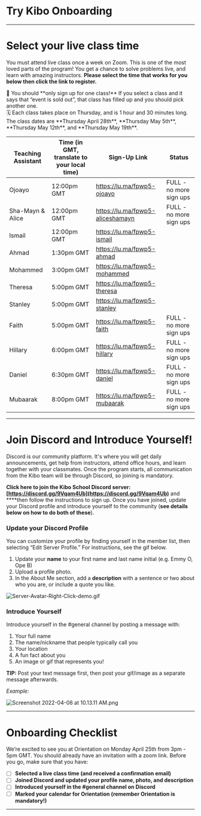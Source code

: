 # Try Kibo Onboarding

---

# Select your live class time

You must attend live class once a week on Zoom. This is one of the most loved parts of the program! You get a chance to solve problems live, and learn with amazing instructors. **Please select the time that works for you below then click the link to register.** 

<aside>
📢 You should **only sign up for one class!** If you select a class and it says that “event is sold out”, that class has filled up and you should pick another one.

</aside>

<aside>
🗓️ Each class takes place on Thursday, and is 1 hour and 30 minutes long. The class dates are **Thursday April 28th**, **Thursday May 5th**, **Thursday May 12th**, and **Thursday May 19th**.

</aside>

| Teaching Assistant  | Time (in GMT, translate to your local time) | Sign-Up Link | Status |
| --- | --- | --- | --- |
| Ojoayo | 12:00pm GMT  | https://lu.ma/fpwp5-ojoayo | FULL - no more sign ups |
| Sha-Mayn & Alice | 12:00pm GMT  | https://lu.ma/fpwp5-aliceshamayn | FULL - no more sign ups |
| Ismail | 12:00pm GMT  | https://lu.ma/fpwp5-ismail |  |
| Ahmad | 1:30pm GMT  | https://lu.ma/fpwp5-ahmad |  |
| Mohammed | 3:00pm GMT  | https://lu.ma/fpwp5-mohammed |  |
| Theresa | 5:00pm GMT  | https://lu.ma/fpwp5-theresa |  |
| Stanley | 5:00pm GMT | https://lu.ma/fpwp5-stanley |  |
| Faith | 5:00pm GMT | https://lu.ma/fpwp5-faith | FULL - no more sign ups |
| Hillary | 6:00pm GMT | https://lu.ma/fpwp5-hillary | FULL - no more sign ups |
| Daniel | 6:30pm GMT | https://lu.ma/fpwp5-daniel | FULL - no more sign ups |
| Mubaarak | 8:00pm GMT | https://lu.ma/fpwp5-mubaarak | FULL - no more sign ups |

---

# Join Discord and Introduce Yourself!

Discord is our community platform. It's where you will get daily announcements, get help from instructors, attend office hours, and learn together with your classmates. Once the program starts, all communication from the Kibo team will be through Discord, so joining is mandatory.  

**Click here to join the Kibo School Discord server: [https://discord.gg/9Vqam4Ub](https://discord.gg/9Vqam4Ub)** and ****then follow the instructions to sign up. Once you have joined, update your Discord profile and introduce yourself to the community (**see details below on how to do both of these**).

### **Update your Discord Profile**

You can customize your profile by finding yourself in the member list, then selecting “Edit Server Profile.” For instructions, see the gif below.

1. Update your **name** to your first name and last name initial (e.g. Emmy O, Ope B)
2. Upload a profile photo.
3. In the About Me section, add a **description** with a sentence or two about who you are, or include a quote you like.

![Server-Avatar-Right-Click-demo.gif](/future-proof-with-python-april-2022/try-kibo-onboarding/server-avatar-right-click-demo.gif)

### Introduce Yourself

Introduce yourself in the #general channel by posting a message with:

1. Your full name
2. The name/nickname that people typically call you
3. Your location
4. A fun fact about you
5. An image or gif that represents you!

**TIP:** Post your text message first, then post your gif/image as a separate message afterwards.

*Example:*

![Screenshot 2022-04-08 at 10.13.11 AM.png](/future-proof-with-python-april-2022/try-kibo-onboarding/screenshot-2022-04-08-at-10.13.11-am.png)

---

# Onboarding Checklist

We’re excited to see you at Orientation on Monday April 25th from 3pm - 5pm GMT. You should already have an invitation with a zoom link. Before you go, make sure that you have:

- [ ]  **Selected a live class time (and received a confirmation email)**
- [ ]  **Joined Discord and updated your profile name, photo, and description**
- [ ]  **Introduced yourself in the #general channel on Discord**
- [ ]  **Marked your calendar for Orientation (remember Orientation is mandatory!)**

---